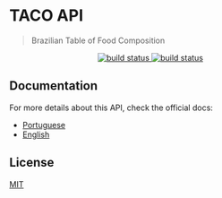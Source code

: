 # TACO API

> Brazilian Table of Food Composition

<p align="center">
 <a href="https://github.com/raulfdm/taco-api/actions/workflows/app.yml">
   <img src="https://github.com/raulfdm/taco-api/actions/workflows/app.yml/badge.svg"
        alt="build status">
 </a>
 <a href="https://travis-ci.org/raulfdm/taco-api">
   <img src="https://travis-ci.org/raulfdm/taco-api.svg?branch=master"
        alt="build status">
 </a>
</p>

## Documentation

For more details about this API, check the official docs:

- [Portuguese](https://taco-api.netlify.app/)
- [English](https://taco-api.netlify.app/en)

## License

[MIT](./LICENSE.md)

